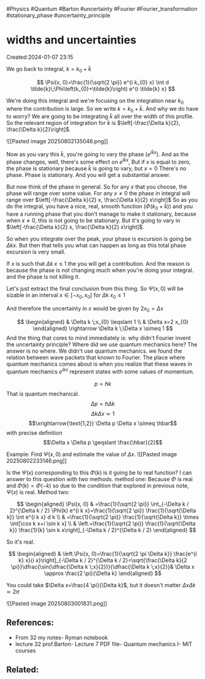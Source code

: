 #Physics #Quantum #Barton #uncertainty #Fourier #Fourier_transformation #stationary_phase #uncertainty_principle 
# widths and uncertainties
Created:2024-01-07 23:15

We go back to integral, $k=k_{0}+\tilde{k}$

$$
\Psi(x, 0)=\frac{1}{\sqrt{2 \pi}} e^{i k_{0} x} \int d \tilde{k}\;\Phi\left(k_{0}+\tilde{k}\right) e^{i \tilde{k} x}
$$

We're doing this integral and we're focusing on the integration near $k_{0}$ where the contribution is large. So we write $k=k_{0}+\tilde{k}$. And why we do have to worry? We are going to be integrating $\tilde{k}$ all over the width of this profile. So the relevant region of integration for $\tilde{k}$ is $\left[-\frac{\Delta k}{2}, \frac{\Delta k}{2}\right]$.

![[Pasted image 20250802135046.png]]

Now as you vary this $\tilde{k}$, you're going to vary the phase $\left(e^{i \tilde{k} x}\right)$. And as the phase changes, well, there's some effect on $e^{i \tilde{k} x}$, But if $x$ is equal to zero, the phase is stationary because $\tilde{k}$ is going to vary, but $x=0$ There's no phase. Phase is stationary. And you will get a substantial answer.

But now think of the phase in general. So for any $x$ that you choose, the phase will range over some value. For any $x \neq 0$ the phase in integral will range over $\left[-\frac{\Delta k}{2} x, \frac{\Delta k}{2} x\right]$
So as you do the integral, you have a nice, real, smooth function $(\Phi(k_0+\tilde{k}))$ and you have a running phase that you don't manage to make it stationary, because when $x \neq 0$, this is not going to be stationary. But it's going to vary in $\left[-\frac{\Delta k}{2} x, \frac{\Delta k}{2} x\right]$.

So when you integrate over the peak, your phase is excursion is going be $\Delta kx$. But then that tells you what can happen as long as this total phase excursion is very small.

If $x$ is such that $\Delta k\;x\leqslant 1$ the you will get a contribution. And the reason is because the phase is not changing much when you're doing your integral. and the phase is not killing it.

Let's just extract the final conclusion from this thing. So $\Psi(x, 0)$ will be sizable in an interval $x \in\left[-x_{0}, x_{0}\right]$ for $\Delta k \;x_{0} \leqslant 1$

And therefore the uncertainty in $x$ would be given by $2 x_{0}=\Delta x$

$$
\begin{aligned}
& \Delta k \;x_{0} \leqslant 1 \\
& \Delta x=2 x_{0}
\end{aligned} \rightarrow \Delta k \;\Delta x \simeq 1
$$
And the thing that cores to mind immediately is: why didn't Fourier invent the uncertainty principle? Where did we use quantum mechanics here? The answer is no where. We didn't use quantum mechanics. we found the relation between wave packets that known to Fourier. The place where quantum mechanics comes about is when you realize that these waves in quantum mechanics $e^{i k x}$ represent states with some values of momentum.


$$p=\hbar k$$
That is quantum mechanical.
$$\Delta p=\hbar \Delta k \tag{1}$$
$$\Delta k \Delta x \simeq 1\tag{2}$$$$\xrightarrow{\text{1,2}} \Delta p \Delta x \simeq \hbar$$ with precise definition $$\Delta x \Delta p \geqslant \frac{\hbar}{2}$$

Example: Find $\Psi(x,0)$ and estimate the value of $\Delta x$.
![[Pasted image 20250802233146.png]]

Is the $\Psi(x)$ corresponding to this $\Phi(k)$ is it going be to real function? I can answer to this question with two methods. method one: Because $\Phi$ is real and $\Phi(k)=\Phi(-k)$ so due to the condition that explored in previous note, $\Psi(x)$ is real. Method two:

$$
\begin{aligned}
\Psi(x, 0) & =\frac{1}{\sqrt{2 \pi}} \int_{-\Delta k / 2}^{\Delta k / 2} \Phi(k) e^{i k x}=\frac{1}{\sqrt{2 \pi}} \frac{1}{\sqrt{\Delta k}} \int e^{i k x} d k \\
& =\frac{1}{\sqrt{2 \pi}} \frac{1}{\sqrt{\Delta k}} \times \int[\cos k x+i \sin k x] \\
& \left.=\frac{1}{\sqrt{2 \pi}} \frac{1}{\sqrt{\Delta k}} \frac{1}{k} \sin k x\right]_{-\Delta k / 2}^{\Delta k / 2}
\end{aligned}
$$

So it's real.

$$
\begin{aligned}
& \left.\Psi(x, 0)=\frac{1}{\sqrt{2 \pi \Delta k}} \frac{e^{i k} x}{i x}\right]_{-\Delta k / 2}^{\Delta k / 2}=\sqrt{\frac{\Delta k}{2 \pi}}\dfrac{\sin(\dfrac{\Delta k \;x}{2})}{\dfrac{\Delta k \;x}{2}}&
 \Delta x \approx \frac{2 \pi}{\Delta k}
\end{aligned}
$$

You could take $\Delta x=\frac{4 \pi}{\Delta k}$, but it doesn't matter $\Delta x \Delta k \simeq 2 \pi$

![[Pasted image 20250803001831.png]]
## References:
- From 32 my notes- Ryman notebook
- lecture 32 prof.Barton- Lecture 7 PDF file- Quantum mechanics I- MIT courses


## Related:


